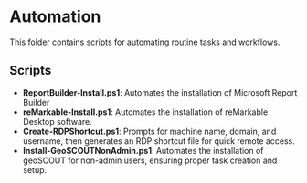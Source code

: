 # Automation
This folder contains scripts for automating routine tasks and workflows.

## Scripts
- **ReportBuilder-Install.ps1**: Automates the installation of Microsoft Report Builder
- **reMarkable-Install.ps1**: Automates the installation of reMarkable Desktop software.
- **Create-RDPShortcut.ps1**: Prompts for machine name, domain, and username, then generates an RDP shortcut file for quick remote access.
- **Install-GeoSCOUTNonAdmin.ps1**: Automates the installation of geoSCOUT for non-admin users, ensuring proper task creation and setup.
